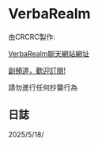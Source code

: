 # VerbaRealm

由CRCRC製作:

[VerbaRealm聊天網站網址](https://chat-app-yjbn.onrender.com)

[副頻道，歡迎訂閱!](https://youtube.com/@VICEcrcrcyt)

請勿進行任何抄襲行為

## 日誌

2025/5/18/
